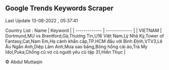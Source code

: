 

## Google Trends Keywords Scraper 
 
Last Update 13-08-2022 , 05:37:41

Country List :
 Name  | Keyword |
| ------------- | ------------- |
| VIETNAM | Dortmund,MU vs Brentford,Gà,Thương Tín,U16 Việt Nam,Lý Nhã Kỳ,Tower of Fantasy,Cat,Nam Em,Hạ cánh khẩn cấp,TP.HCM đấu với Bình Định,VTV3,Lê Âu Ngân Anh,Diệp Lâm Anh,Mưa sao băng,Bông hồng cài áo,Trà My Idol,Puka,Chồng cũ vợ cũ người yêu cũ tập 31,Hiền Thục |



© Abdul Muttaqin 
